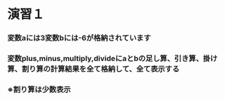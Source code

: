 # 演習１
### 変数aには3変数bには-6が格納されています
### 変数plus,minus,multiply,divideにaとbの足し算、引き算、掛け算、割り算の計算結果を全て格納して、全て表示する
### ※割り算は少数表示
